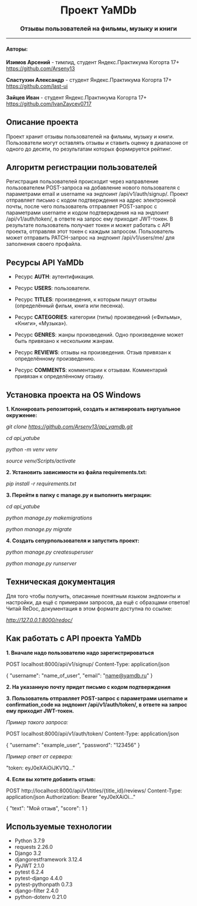 
<h1 align="center"> Проект YaMDb </h1>
<h3 align="center">Отзывы пользователей на фильмы, музыку и книги</h3>

___
<h4>Авторы:</h4>

**Изимов Арсений**  - тимлид, студент Яндекс.Практикума Когорта 17+
https://github.com/Arseny13

**Сластухин Александр** - студент Яндекс.Практикума Когорта 17+
https://github.com/last-ui

**Зайцев Иван** - студент Яндекс.Практикума Когорта 17+
https://github.com/IvanZaycev0717

<h2>Описание проекта</h2>

Проект хранит отзывы пользователей на фильмы, музыку и книги. Пользователи могут оставлять отзывы и ставить оценку в диапазоне от одного до десяти, по результатам которых формируется рейтинг.

<h2>Алгоритм регистрации пользователей</h2>

Регистрация пользователей происходит через направление пользователем POST-запроса на добавление нового пользователя с параметрами email и username на эндпоинт /api/v1/auth/signup/. Проект отправляет письмо с кодом подтверждения на адрес электронной почты, после чего пользователь отправляет POST-запрос с параметрами username и кодом подтверждения на на эндпоинт /api/v1/auth/token/, в ответе на запрос ему приходит JWT-токен. В результате пользователь получает токен и может работать с API проекта, отправляя этот токен с каждым запросом. Пользователь может отправить PATCH-запрос на эндпоинт /api/v1/users/me/ для заполнения своего профайла.

<h2>Ресурсы API YaMDb</h2>

- Ресурс **AUTH**: аутентификация.

- Ресурс **USERS**: пользователи.

- Ресурс **TITLES**: произведения, к которым пишут отзывы (определённый фильм, книга или песенка).

- Ресурс **CATEGORIES**: категории (типы) произведений («Фильмы», «Книги», «Музыка»).

- Ресурс **GENRES**: жанры произведений. Одно произведение может быть привязано к нескольким жанрам.

- Ресурс **REVIEWS**: отзывы на произведения. Отзыв привязан к определённому произведению.

- Ресурс **COMMENTS**: комментарии к отзывам. Комментарий привязан к определённому отзыву.

<h2>Установка проекта на OS Windows</h2>

**1. Клонировать репозиторий, создать и активировать виртуальное окружение:**

_git clone https://github.com/Arseny13/api_yamdb.git_

_cd api_yatube_

_python -m venv venv_

_source venv/Scripts/activate_



**2. Установить зависимости из файла requirements.txt:**

_pip install -r requirements.txt_

**3. Перейти в папку с manage.py и выполнить миграции:**

_cd api_yatube_

_python manage.py makemigrations_

_python manage.py migrate_

**4. Создать сепурпользователя и запустить проект:**

_python manage.py createsuperuser_

_python manage.py runserver_

<h2>Техническая документация</h2>

Для того чтобы получить, описанные понятным языком эндпоинты и настройки, да ещё с примерами запросов, да ещё с образцами ответов! Читай ReDoc, документация в этом формате доступна по ссылке:

_http://127.0.0.1:8000/redoc/_

<h2>Как работать с API проекта YaMDb</h2>

**1. Вначале надо пользователю надо зарегистрироваться**

POST localhost:8000/api/v1/signup/
Content-Type: application/json

{
  "username": "name_of_user",
  "email": "name@yamdb.ru"
}


**2. На указанную почту придет письмо с кодом подтверждения**

**3. Пользователь отправляет POST-запрос с параметрами username и confirmation_code на эндпоинт /api/v1/auth/token/, в ответе на запрос ему приходит JWT-токен.**

*Пример такого запроса:*

POST localhost:8000/api/v1/auth/token/
Content-Type: application/json

{
  "username": "example_user",
  "password": "123456"
}

*Пример ответ от сервера:*

"token: eyJ0eXAiOiJKV1Q..."

**4. Если вы хотите добавить отзыв:**

POST http://localhost:8000/api/v1/titles/{title_id}/reviews/
Content-Type: application/json
Authorization: Bearer "eyJ0eXAiOi..."

{
    "text": "Мой отзыв",
    "score": 1
}

<h2>Используемые технологии</h2>

- Python 3.7.9
- requests 2.26.0
- Django 3.2
- djangorestframework 3.12.4
- PyJWT 2.1.0
- pytest 6.2.4
- pytest-django 4.4.0
- pytest-pythonpath 0.7.3
- django-filter 2.4.0
- python-dotenv 0.21.0